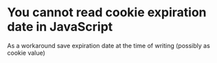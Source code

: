 # You cannot read cookie expiration date in JavaScript

As a workaround save expiration date at the time of writing (possibly as cookie value)